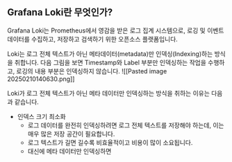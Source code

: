 
## Grafana Loki란 무엇인가?
Grafana Loki는 Prometheus에서 영감을 받은 로그 집계 시스템으로, 로깅 및 이벤트 데이터를 수집하고, 저장하고 검색하기 위한 오픈소스 플랫폼입니다.

Loki는 로그 전체 텍스트가 아닌 메타데이터(metadata)만 인덱싱(Indexing)하는 방식을 취합니다. 다음 그림을 보면 Timestamp와 Label 부분만 인덱싱하는 작업을 수행하고, 로깅의 내용 부분은 인덱싱하지 않습니다. 
![[Pasted image 20250210140630.png]]

Loki가 로그 전체 텍스트가 아닌 메타 데이터만 인덱싱하는 방식을 취하는 이유는 다음과 같습니다.
- 인덱스 크기 최소화
	- 로그 데이터를 완전히 인덱싱하려면 로그 전체 텍스트를 저장해야 하는데, 이는 매우 많은 저장 공간이 필요합니다.
	- 로그 텍스트가 길면 길수록 비효율적이고 비용이 많이 소요됩니다.
	- 대신에 메타 데이터만 인덱싱하면 